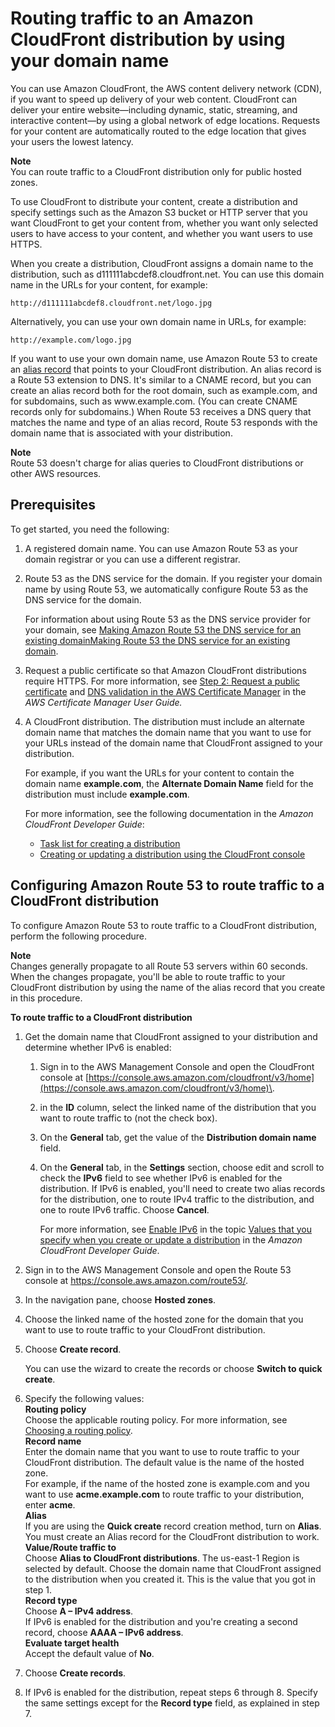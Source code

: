 # Routing traffic to an Amazon CloudFront distribution by using your domain name<a name="routing-to-cloudfront-distribution"></a>

You can use Amazon CloudFront, the AWS content delivery network \(CDN\), if you want to speed up delivery of your web content\. CloudFront can deliver your entire website—including dynamic, static, streaming, and interactive content—by using a global network of edge locations\. Requests for your content are automatically routed to the edge location that gives your users the lowest latency\. 

**Note**  
You can route traffic to a CloudFront distribution only for public hosted zones\.

To use CloudFront to distribute your content, create a distribution and specify settings such as the Amazon S3 bucket or HTTP server that you want CloudFront to get your content from, whether you want only selected users to have access to your content, and whether you want users to use HTTPS\.

When you create a distribution, CloudFront assigns a domain name to the distribution, such as d111111abcdef8\.cloudfront\.net\. You can use this domain name in the URLs for your content, for example:

`http://d111111abcdef8.cloudfront.net/logo.jpg`

Alternatively, you can use your own domain name in URLs, for example:

`http://example.com/logo.jpg`

If you want to use your own domain name, use Amazon Route 53 to create an [alias record](https://docs.aws.amazon.com/Route53/latest/DeveloperGuide/resource-record-sets-choosing-alias-non-alias.html) that points to your CloudFront distribution\. An alias record is a Route 53 extension to DNS\. It's similar to a CNAME record, but you can create an alias record both for the root domain, such as example\.com, and for subdomains, such as www\.example\.com\. \(You can create CNAME records only for subdomains\.\) When Route 53 receives a DNS query that matches the name and type of an alias record, Route 53 responds with the domain name that is associated with your distribution\. 

**Note**  
Route 53 doesn't charge for alias queries to CloudFront distributions or other AWS resources\.

## Prerequisites<a name="routing-to-cloudfront-distribution-prereqs"></a>

To get started, you need the following:

1. A registered domain name\. You can use Amazon Route 53 as your domain registrar or you can use a different registrar\.

1. Route 53 as the DNS service for the domain\. If you register your domain name by using Route 53, we automatically configure Route 53 as the DNS service for the domain\. 

   For information about using Route 53 as the DNS service provider for your domain, see [Making Amazon Route 53 the DNS service for an existing domainMaking Route 53 the DNS service for an existing domain](MigratingDNS.md)\.

1. Request a public certificate so that Amazon CloudFront distributions require HTTPS\. For more information, see [Step 2: Request a public certificate](getting-started-cloudfront-overview.md#getting-started-cloudfront-request-certificate) and [DNS validation in the AWS Certificate Manager](https://docs.aws.amazon.com/acm/latest/userguide/dns-validation.html) in the *AWS Certificate Manager User Guide\.*

1. A CloudFront distribution\. The distribution must include an alternate domain name that matches the domain name that you want to use for your URLs instead of the domain name that CloudFront assigned to your distribution\.

   For example, if you want the URLs for your content to contain the domain name **example\.com**, the **Alternate Domain Name** field for the distribution must include **example\.com**\.

   For more information, see the following documentation in the *Amazon CloudFront Developer Guide*:
   + [Task list for creating a distribution](https://docs.aws.amazon.com/AmazonCloudFront/latest/DeveloperGuide/distribution-web-creating.html)
   + [Creating or updating a distribution using the CloudFront console](https://docs.aws.amazon.com/AmazonCloudFront/latest/DeveloperGuide/distribution-web-creating-console.html)

## Configuring Amazon Route 53 to route traffic to a CloudFront distribution<a name="routing-to-cloudfront-distribution-config"></a>

To configure Amazon Route 53 to route traffic to a CloudFront distribution, perform the following procedure\.

**Note**  
Changes generally propagate to all Route 53 servers within 60 seconds\. When the changes propagate, you'll be able to route traffic to your CloudFront distribution by using the name of the alias record that you create in this procedure\. <a name="routing-to-cloudfront-distribution-procedure"></a>

**To route traffic to a CloudFront distribution**

1. Get the domain name that CloudFront assigned to your distribution and determine whether IPv6 is enabled:

   1. Sign in to the AWS Management Console and open the CloudFront console at [https://console.aws.amazon.com/cloudfront/v3/home](https://console.aws.amazon.com/cloudfront/v3/home)\.

   1. in the **ID** column, select the linked name of the distribution that you want to route traffic to \(not the check box\)\.

   1. On the **General** tab, get the value of the **Distribution domain name** field\.

   1. On the **General** tab, in the **Settings** section, choose edit and scroll to check the **IPv6** field to see whether IPv6 is enabled for the distribution\. If IPv6 is enabled, you'll need to create two alias records for the distribution, one to route IPv4 traffic to the distribution, and one to route IPv6 traffic\. Choose **Cancel**\.

      For more information, see [Enable IPv6](https://docs.aws.amazon.com/AmazonCloudFront/latest/DeveloperGuide/distribution-web-values-specify.html#DownloadDistValuesEnableIPv6) in the topic [Values that you specify when you create or update a distribution](https://docs.aws.amazon.com/AmazonCloudFront/latest/DeveloperGuide/distribution-web-values-specify.html) in the *Amazon CloudFront Developer Guide*\.

1. Sign in to the AWS Management Console and open the Route 53 console at [https://console\.aws\.amazon\.com/route53/](https://console.aws.amazon.com/route53/)\.

1. In the navigation pane, choose **Hosted zones**\.

1. Choose the linked name of the hosted zone for the domain that you want to use to route traffic to your CloudFront distribution\.

1. Choose **Create record**\.

   You can use the wizard to create the records or choose **Switch to quick create**\.

1. Specify the following values:  
**Routing policy**  
Choose the applicable routing policy\. For more information, see [Choosing a routing policy](routing-policy.md)\.  
**Record name**  
Enter the domain name that you want to use to route traffic to your CloudFront distribution\. The default value is the name of the hosted zone\.  
For example, if the name of the hosted zone is example\.com and you want to use **acme\.example\.com** to route traffic to your distribution, enter **acme**\.  
**Alias**  
If you are using the **Quick create** record creation method, turn on **Alias**\.  
You must create an Alias record for the CloudFront distribution to work\.  
**Value/Route traffic to**  
Choose **Alias to CloudFront distributions**\. The us\-east\-1 Region is selected by default\. Choose the domain name that CloudFront assigned to the distribution when you created it\. This is the value that you got in step 1\.  
**Record type**  
Choose **A – IPv4 address**\.  
If IPv6 is enabled for the distribution and you're creating a second record, choose **AAAA – IPv6 address**\.   
**Evaluate target health**  
Accept the default value of **No**\.

1. Choose **Create records**\.

1. If IPv6 is enabled for the distribution, repeat steps 6 through 8\. Specify the same settings except for the **Record type** field, as explained in step 7\.